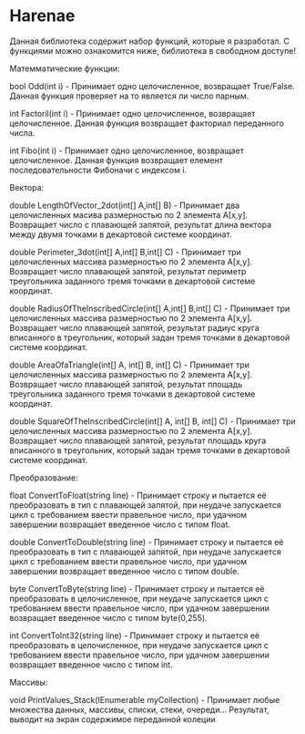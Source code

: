 # Harenae
Данная библиотека содержит набор функций, которые я разработал. С функциями можно ознакомится ниже, библиотека в свободном доступе!

Матемматические функции:

  bool Odd(int i) - Принимает одно целочисленное, возвращает True/False. Данная функция проверяет на то является ли число парным.
  
  int Factoril(int i) - Принимает одно целочисленное, возвращает целочисленное. Данная функция возвращает факториал переданного числа.
  
  int Fibo(int i) - Принимает одно целочисленное, возвращает целочисленное. Данная функция возвращает елемент последовательности Фибоначи с индексом i.
  
Вектора:

  double LengthOfVector_2dot(int[] A,int[] B) - Принимает два целочисленных масива размерностью по 2 элемента А[x,y]. Возвращает число с плавающей запятой, результат длина вектора между двумя точками в декартовой системе координат.
  
  double Perimeter_3dot(int[] A,int[] B,int[] C) - Принимает три целочисленных массива размерностью по 2 элемента A[x,y]. Возвращает число  плавающей запятой, результат периметр треугольника заданного тремя точками в декартовой системе координат.
  
  double RadiusOfTheInscribedCircle(int[] A,int[] B,int[] C) - Принимает три целочисленных массива размерностью по 2 элемента A[x,y]. Возвращает число  плавающей запятой, результат радиус круга вписанного в треугольник, который задан тремя точками в декартовой системе координат.
  
  double AreaOfaTriangle(int[] A, int[] B, int[] C) - Принимает три целочисленных массива размерностью по 2 элемента A[x,y]. Возвращает число  плавающей запятой, результат площадь треугольника заданного тремя точками в декартовой системе координат.
  
  double SquareOfTheInscribedCircle(int[] A, int[] B, int[] C) - Принимает три целочисленных массива размерностью по 2 элемента A[x,y]. Возвращает число  плавающей запятой, результат площадь круга вписанного в треугольник, который задан тремя точками в декартовой системе координат.
  
Преобразование:

  float ConvertToFloat(string line) - Принимает строку и пытается её преобразовать в тип с плавающей запятой, при неудаче запускается цикл с требованием ввести правельное число, при удачном завершении возвращает введенное число с типом float.
  
  double ConvertToDouble(string line) - Принимает строку и пытается её преобразовать в тип с плавающей запятой, при неудаче запускается цикл с требованием ввести правельное число, при удачном завершении возвращает введенное число с типом double.
  
  byte ConvertToByte(string line) - Принимает строку и пытается её преобразовать в целочисленное, при неудаче запускается цикл с требованием ввести правельное число, при удачном завершении возвращает введенное число с типом byte(0,255).
  
  int ConvertToInt32(string line) - Принимает строку и пытается её преобразовать в целочисленное, при неудаче запускается цикл с требованием ввести правельное число, при удачном завершении возвращает введенное число с типом int.

Массивы:

  void PrintValues_Stack(IEnumerable myCollection) - Принимает любые множества данных, массивы, списки, стеки, очереди... Результат, выводит на экран содержимое переданной колеции
